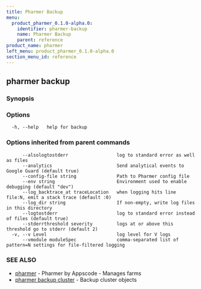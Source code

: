 ```yaml
---
title: Pharmer Backup
menu:
  product_pharmer_0.1.0-alpha.0:
    identifier: pharmer-backup
    name: Pharmer Backup
    parent: reference
product_name: pharmer
left_menu: product_pharmer_0.1.0-alpha.0
section_menu_id: reference
---
```

## pharmer backup



### Synopsis




### Options

```
  -h, --help   help for backup
```

### Options inherited from parent commands

```
      --alsologtostderr                  log to standard error as well as files
      --analytics                        Send analytical events to Google Guard (default true)
      --config-file string               Path to Pharmer config file
      --env string                       Environment used to enable debugging (default "dev")
      --log_backtrace_at traceLocation   when logging hits line file:N, emit a stack trace (default :0)
      --log_dir string                   If non-empty, write log files in this directory
      --logtostderr                      log to standard error instead of files (default true)
      --stderrthreshold severity         logs at or above this threshold go to stderr (default 2)
  -v, --v Level                          log level for V logs
      --vmodule moduleSpec               comma-separated list of pattern=N settings for file-filtered logging
```

### SEE ALSO
* [pharmer](/docs/reference/pharmer.md)	 - Pharmer by Appscode - Manages farms
* [pharmer backup cluster](/docs/reference/pharmer_backup_cluster.md)	 - Backup cluster objects

